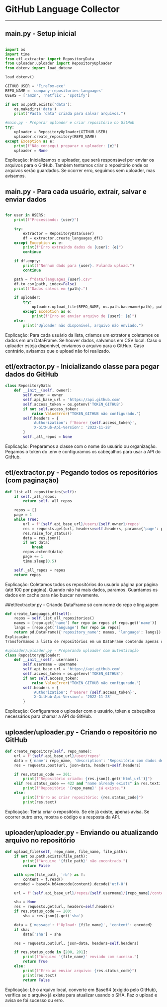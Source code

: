 # GitHub Language Collector
---
## main.py - Setup inicial

```python

import os
import time
from etl.extractor import RepositoryData
from uploader.uploader import RepositoryUploader
from dotenv import load_dotenv

load_dotenv()

GITHUB_USER = 'FireFox-exe'
REPO_NAME = 'company-repositories-languages'
USERS = ['amzn', 'netflix', 'spotify']

if not os.path.exists('data'):
    os.makedirs('data')
    print("Pasta 'data' criada para salvar arquivos.")

#main.py - Preparar uploader e criar repositório no GitHub
try:
    uploader = RepositoryUploader(GITHUB_USER)
    uploader.create_repository(REPO_NAME)
except Exception as e:
    print(f"Não consegui preparar o uploader: {e}")
    uploader = None
```
Explicação:
Inicializamos o uploader, que será responsável por enviar os arquivos para o GitHub. Também tentamos criar o repositório onde os arquivos serão guardados. Se ocorrer erro, seguimos sem uploader, mas avisamos.


## main.py - Para cada usuário, extrair, salvar e enviar dados
```python

for user in USERS:
    print(f"Processando: {user}")

    try:
        extractor = RepositoryData(user)
        df = extractor.create_languages_df()
    except Exception as e:
        print(f"Erro extraindo dados de {user}: {e}")
        continue

    if df.empty:
        print(f"Nenhum dado para {user}. Pulando upload.")
        continue

    path = f"data/languages_{user}.csv"
    df.to_csv(path, index=False)
    print(f"Dados salvos em {path}.")

    if uploader:
        try:
            uploader.upload_file(REPO_NAME, os.path.basename(path), path)
        except Exception as e:
            print(f"Erro ao enviar arquivo de {user}: {e}")
    else:
        print("Uploader não disponível, arquivo não enviado.")
```
Explicação:
Para cada usuário da lista, criamos um extrator e coletamos os dados em um DataFrame. Se houver dados, salvamos em CSV local. Caso o uploader esteja disponível, enviamos o arquivo para o GitHub. Caso contrário, avisamos que o upload não foi realizado.

## etl/extractor.py - Inicializando classe para pegar dados do GitHub
```python
class RepositoryData:
    def __init__(self, owner):
        self.owner = owner
        self.api_base_url = 'https://api.github.com'
        self.access_token = os.getenv('TOKEN_GITHUB')
        if not self.access_token:
            raise ValueError("TOKEN_GITHUB não configurado.")
        self.headers = {
            'Authorization': f'Bearer {self.access_token}',
            'X-GitHub-Api-Version': '2022-11-28'
        }
        self._all_repos = None
```
Explicação:
Preparamos a classe com o nome do usuário ou organização. Pegamos o token do .env e configuramos os cabeçalhos para usar a API do GitHub.

## etl/extractor.py - Pegando todos os repositórios (com paginação)
```python
def list_all_repositories(self):
    if self._all_repos:
        return self._all_repos

    repos = []
    page = 1
    while True:
        url = f'{self.api_base_url}/users/{self.owner}/repos'
        res = requests.get(url, headers=self.headers, params={'page': page, 'per_page': 100})
        res.raise_for_status()
        data = res.json()
        if not data:
            break
        repos.extend(data)
        page += 1
        time.sleep(0.5)

    self._all_repos = repos
    return repos
```
Explicação:
Coletamos todos os repositórios do usuário página por página (até 100 por página). Quando não há mais dados, paramos. Guardamos os dados em cache para não buscar novamente.

##etl/extractor.py - Criando DataFrame só com nome do repo e linguagem
```python
def create_languages_df(self):
    repos = self.list_all_repositories()
    names = [repo.get('name') for repo in repos if repo.get('name')]
    langs = [repo.get('language') for repo in repos]
    return pd.DataFrame({'repository_name': names, 'language': langs})
Explicação:
Transformamos a lista de repositórios em um DataFrame contendo apenas o nome do repositório e a linguagem principal. Filtramos nomes que possam estar ausentes.

#uploader/uploader.py - Preparando uploader com autenticação
class RepositoryUploader:
    def __init__(self, username):
        self.username = username
        self.api_base_url = 'https://api.github.com'
        self.access_token = os.getenv('TOKEN_GITHUB')
        if not self.access_token:
            raise ValueError("TOKEN_GITHUB não configurado.")
        self.headers = {
            'Authorization': f'Bearer {self.access_token}',
            'X-GitHub-Api-Version': '2022-11-28'
        }
```
Explicação:
Configuramos o uploader com o usuário, token e cabeçalhos necessários para chamar a API do GitHub.

## uploader/uploader.py - Criando o repositório no GitHub
```python
def create_repository(self, repo_name):
    url = f'{self.api_base_url}/user/repos'
    data = {'name': repo_name, 'description': 'Repositório com dados de linguagens.', 'private': False}
    res = requests.post(url, json=data, headers=self.headers)

    if res.status_code == 201:
        print(f"Repositório criado: {res.json().get('html_url')}")
    elif res.status_code == 422 and "name already exists" in res.text:
        print(f"Repositório '{repo_name}' já existe.")
    else:
        print(f"Erro ao criar repositório: {res.status_code}")
        print(res.text)
```
Explicação:
Tenta criar o repositório. Se ele já existe, apenas avisa. Se ocorrer outro erro, mostra o código e a resposta da API.

## uploader/uploader.py - Enviando ou atualizando arquivo no repositório
```python
def upload_file(self, repo_name, file_name, file_path):
    if not os.path.exists(file_path):
        print(f"Arquivo '{file_path}' não encontrado.")
        return False

    with open(file_path, 'rb') as f:
        content = f.read()
    encoded = base64.b64encode(content).decode('utf-8')

    url = f'{self.api_base_url}/repos/{self.username}/{repo_name}/contents/{file_name}'

    sha = None
    res = requests.get(url, headers=self.headers)
    if res.status_code == 200:
        sha = res.json().get('sha')

    data = {'message': f'Upload: {file_name}', 'content': encoded}
    if sha:
        data['sha'] = sha

    res = requests.put(url, json=data, headers=self.headers)

    if res.status_code in [200, 201]:
        print(f"Arquivo '{file_name}' enviado com sucesso.")
        return True
    else:
        print(f"Erro ao enviar arquivo: {res.status_code}")
        print(res.text)
        return False
```
Explicação:
Lê o arquivo local, converte em Base64 (exigido pelo GitHub), verifica se o arquivo já existe para atualizar usando o SHA. Faz o upload e avisa se foi sucesso ou erro.
